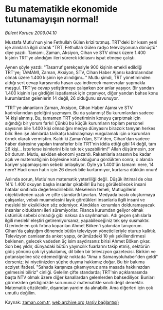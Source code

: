 # Bu matematikle  ekonomide  tutunamayışın normal!

*Bülent Korucu 2009.04.10*

<tr><td class="metin" colspan="2" style="padding-top: 20px; padding-left: 5px; padding-right: 10px;">Mustafa Mutlu'nun yine Fethullah Gülen krizi tutmuş. TRT'deki bir kısım yeni işe alımlarla ilgili olarak "TRT, Fethullah Gülen radyo televizyonuna dönüştü" diye yazdı. Tamamı, Zaman, Aksiyon, Cihan ve STV olmak üzere 1.400 kişinin TRT'ye alındığını ileri sürerek iddiasını ispat etmeye çalıştı.</td></tr><tr><td class="metin" colspan="2" style="padding-top: 20px; padding-left: 5px; padding-right: 10px;"><p>Aynen şöyle yazdı: "Tasarruf gerekçesiyle 900 kişinin emekli edildiği TRT'ye; TAMAMI, Zaman, Aksiyon, STV, Cihan Haber Ajansı kadrolarından olmak üzere 1.400 kişinin işe alındığını..." Mutlu şimdi, TRT yönetiminden aldığı sert cevap karşısında hasarı aza indirecek manevralar yapmakla meşgul. TRT'ye cevap yetiştirmeye çalışırken zor anlar yaşıyor. Bir yandan 1.400 kişinin işe girdiğini ispatlamak için çırpınıyor, diğer yandan bahse konu kurumlardan gelenlerin 14 değil, 26 olduğunu savunuyor.
<p>"TRT'ye alınanların Zaman, Aksiyon, Cihan Haber Ajansı ve STV kadrolarından geldiğini yazmışım. Bu da yalanmış! Bu kurumlardan sadece 14 kişi alınmış. Bu, tamamen TRT yönetiminin konuyu çarpıtmak için sığındığı bir yorum farkı! Çünkü bu küçük kurumların toplam personel sayısının bile 1.400 kişi olmadığını medya dünyasını birazcık tanıyan herkes bilir. Ben işe alımlarda tarikatçı kadrolaşmayı vurgulamak için o kurumları örnek olarak vermiştim. Kaldı ki Zaman'dan, STV'den, Cihan'dan sadece haber dairesine yapılan transferler bile TRT'nin iddia ettiği gibi 14 değil, tam 26 kişi... İsterlerse isimlerini bile tek tek yazabilirim!" Allah düşürmesin, zor bir durum. Mutlu, eskiden ekonomi yazardı. Rakamlarla arasının bu kadar açık ve matematiğinin böylesine kötü olduğunu gördükten sonra, o alanda kariyer yapamayışının sebebi anlaşılıyor. Öyle ya 1.400'ün tamamı nere, 14 nere? Hadi onun hatırı için 26 desek bile kurtarmıyor, kurtarsa dükkân onun!
<p>Aslında sorun, Mutlu'nun matematik yeterliliği değil. Düşük ihtimal de olsa 14'ü 1.400 okuyan başka insanlar çıkabilir! Bu hoş görülebilecek insani hatalar sınıfında değerlendirilebilir. Meselenin temeli, Mutlugillerin objektiviteden uzak ve çifte standartlı tavırları. Medyada baskı oluşturmaya çalışanlar, vebalı muamelesini layık gördükleri insanlarla ilgili insani ve mesleki bir eksiklikten söz edemiyor. Alındıkları konumları dolduramayacak insanlar olduklarını ileri süremiyorlar. Filanca kurumdan geliyor olmak üstünlük sebebi olmadığı gibi nakısa da sayılmamalı. Adı geçen şahıslarla ilgili meslekî eleştiri getiremiyorsanız, yapabileceğiniz tek şey susmaktır. Üzerinde en çok fırtına koparılan Ahmet Böken'i yakından tanıyorum. Cihan'da çalıştığım dönemde bütün televizyon yöneticileriyle oturup kalktık. Televizyon camiasında anket yapıp, önümüzdeki 10 yılı şekillendirmesi beklenen, gelecek vadeden üç isim saydırsanız birisi Ahmet Böken çıkar. Son beş yıldır, dünyadaki bütün yayıncılık fuarlarını takip etmiş, sektörün gidiş yönünü çok iyi yakalamış, dil bilen bir televizyon gazetecisi. Birikim ve potansiyeline söz edemediğiniz noktada "Ama o Samanyoluhaber'den geldi" derseniz; iyi niyetinizden şüphe duyma hakkımız doğar. Bu bir bakıma acziyet ifadesi. "Sahada karşınıza çıkamıyoruz ama masada hakkınızdan gelmesini biliriz" cinliği. Gelelim çifte standarda; TRT'nin açıklamasında başta NTV olmak üzere diğer kanallardan gelenlerden bahsediliyor. Bunları görmezden geldiğinizde sorununuz matematikle sınırlı değil demektir. Matematik çözülebilir, dışarıdan yardım da alınabilir. Ama diğerleri için çok umutlu değilim.<br/></p></p></p></td></tr>

Kaynak: [zaman.com.tr](http://zaman.com.tr/yazar.do?yazino=835725), [web.archive.org (arşiv bağlantısı)](http://web.archive.org/web/20090413034903/http://www.zaman.com.tr:80/yazar.do?yazino=835725)
